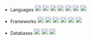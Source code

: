 - Languages
<code><img height="20" alt="javascript" src="https://skillicons.dev/icons?i=html"></code>
<code><img height="20" alt="javascript" src="https://skillicons.dev/icons?i=css"></code>
<code><img height="20" alt="javascript" src="https://skillicons.dev/icons?i=javascript"></code>
<code><img height="20" alt="javascript" src="https://skillicons.dev/icons?i=typescript"></code>
<code><img height="20" alt="javascript" src="https://skillicons.dev/icons?i=java"></code>
<code><img height="20" alt="javascript" src="https://skillicons.dev/icons?i=cs"></code>
<code><img height="20" alt="javascript" src="https://skillicons.dev/icons?i=go"></code>

- Frameworks
<code><img height="20" alt="javascript" src="https://skillicons.dev/icons?i=angular"></code>
<code><img height="20" alt="javascript" src="https://skillicons.dev/icons?i=react"></code>
<code><img height="20" alt="javascript" src="https://skillicons.dev/icons?i=vue"></code>
<code><img height="20" alt="javascript" src="https://skillicons.dev/icons?i=nuxt"></code>
<code><img height="20" alt="javascript" src="https://skillicons.dev/icons?i=next"></code>
<code><img height="20" alt="javascript" src="https://skillicons.dev/icons?i=spring"></code>

- Databases
<code><img height="20" alt="javascript" src="https://skillicons.dev/icons?i=postgres"></code>
<code><img height="20" alt="javascript" src="https://skillicons.dev/icons?i=mysql"></code>
<code><img height="20" alt="javascript" src="https://skillicons.dev/icons?i=mongodb"></code>
